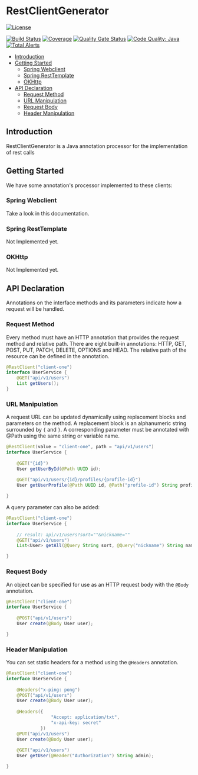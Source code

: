 # RestClientGenerator
[![License](https://img.shields.io/badge/License-Apache%202.0-yellowgreen.svg)](https://github.com/raphasil/rest-client-generator/blob/master/LICENSE.txt)

[![Build Status](https://github.com/raphasil/rest-client-generator/workflows/CI/badge.svg?branch=master)](https://github.com/raphasil/rest-client-generator/actions?query=branch%3Amaster+workflow%3ACI)
[![Coverage](https://sonarcloud.io/api/project_badges/measure?project=raphasil_rest-client-generator&metric=coverage)](https://sonarcloud.io/dashboard?id=raphasil_rest-client-generator)
[![Quality Gate Status](https://sonarcloud.io/api/project_badges/measure?project=raphasil_rest-client-generator&metric=alert_status)](https://sonarcloud.io/dashboard?id=raphasil_rest-client-generator)
[![Code Quality: Java](https://img.shields.io/lgtm/grade/java/g/raphasil/rest-client-generator.svg?logo=lgtm&logoWidth=18)](https://lgtm.com/projects/g/raphasil/rest-client-generator/context:java)
[![Total Alerts](https://img.shields.io/lgtm/alerts/g/raphasil/rest-client-generator.svg?logo=lgtm&logoWidth=18)](https://lgtm.com/projects/g/raphasil/rest-client-generator/alerts)


  * [Introduction](#introduction)
  * [Getting Started](#getting-started)
    + [Spring Webclient](#spring-webclient)
    + [Spring RestTemplate](#spring-resttemplate)
    + [OKHttp](#okhttp)
  * [API Declaration](#api-declaration)
    + [Request Method](#request-method)
    + [URL Manipulation](#url-manipulation)
    + [Request Body](#request-body)
    + [Header Manipulation](#header-manipulation)

## Introduction

RestClientGenerator is a Java annotation processor for the implementation of rest calls

## Getting Started

We have some annotation's processor implemented to these clients:

### Spring Webclient
Take a look in this documentation.

### Spring RestTemplate
Not Implemented yet.

### OKHttp
Not Implemented yet.

## API Declaration
Annotations on the interface methods and its parameters indicate how a request will be handled.

### Request Method
Every method must have an HTTP annotation that provides the request method and relative path. 
There are eight built-in annotations: HTTP, GET, POST, PUT, PATCH, DELETE, OPTIONS and HEAD. 
The relative path of the resource can be defined in the annotation.

```java
@RestClient("client-one")
interface UserService {
    @GET("api/v1/users")
    List getUsers();
}
```

### URL Manipulation
A request URL can be updated dynamically using replacement blocks and parameters on the method. 
A replacement block is an alphanumeric string surrounded by `{` and `}`. 
A corresponding parameter must be annotated with @Path using the same string or variable name.

```java
@RestClient(value = "client-one", path = "api/v1/users")
interface UserService {
    
    @GET("{id}")
    User getUserById(@Path UUID id);
    
    @GET("api/v1/users/{id}/profiles/{profile-id}")
    User getUserProfile(@Path UUID id, @Path("profile-id") String profileId);

}
```

A query parameter can also be added:

```java
@RestClient("client-one")
interface UserService {
    
    // result: api/v1/users?sort=""&nickname=""
    @GET("api/v1/users")
    List<User> getAll(@Query String sort, @Query("nickname") String name);

}
```

### Request Body
An object can be specified for use as an HTTP request body with the `@Body` annotation.

```java
@RestClient("client-one")
interface UserService {
        
    @POST("api/v1/users")
    User create(@Body User user);

}
```

### Header Manipulation
You can set static headers for a method using the `@Headers` annotation.
```java
@RestClient("client-one")
interface UserService {
    
    @Headers("x-ping: pong")    
    @POST("api/v1/users")
    User create(@Body User user);
    
    @Headers({
                 "Accept: application/txt",
                 "x-api-key: secret"
             })    
    @PUT("api/v1/users")
    User create(@Body User user);
    
    @GET("api/v1/users")
    User getUser(@Header("Authorization") String admin);

}
```


